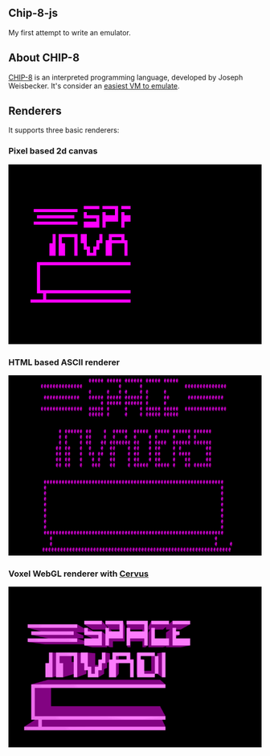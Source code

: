 Chip-8-js
---
My first attempt to write an emulator.

## About CHIP-8
[CHIP-8](https://en.wikipedia.org/wiki/CHIP-8) is an interpreted programming language, developed by Joseph Weisbecker. It's consider an [easiest VM to emulate](https://news.ycombinator.com/item?id=6568569).


## Renderers

It supports three basic renderers:
### Pixel based 2d canvas
![canvas](screens/canvas-renderer.gif)

### HTML based ASCII renderer
![ascii](screens/ascii-renderer.gif)

### Voxel WebGL renderer with [Cervus](https://github.com/michalbe/cervus)
![webgl](screens/webgl-renderer.gif)

